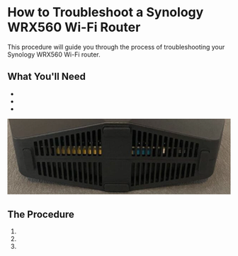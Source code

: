 # How to Troubleshoot a Synology WRX560 Wi-Fi Router

This procedure will guide you through the process of troubleshooting your Synology WRX560 Wi-Fi router. 

## What You'll Need

- 
- 
- 

![A close-up of the vents of a Synology WRX560 router](./../johnsona/assets/images/screenshots/vents_up_close_screenshot.png)

## The Procedure 

1. 
2. 
3. 